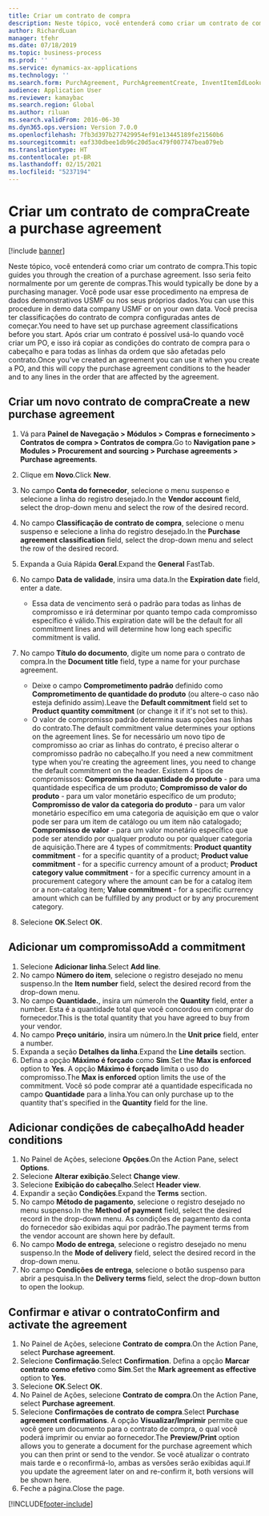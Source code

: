 ```yaml
---
title: Criar um contrato de compra
description: Neste tópico, você entenderá como criar um contrato de compra.
author: RichardLuan
manager: tfehr
ms.date: 07/18/2019
ms.topic: business-process
ms.prod: ''
ms.service: dynamics-ax-applications
ms.technology: ''
ms.search.form: PurchAgreement, PurchAgreementCreate, InventItemIdLookupSimple, AgreementConfirmRunForm, PurchAgreementHistory
audience: Application User
ms.reviewer: kamaybac
ms.search.region: Global
ms.author: riluan
ms.search.validFrom: 2016-06-30
ms.dyn365.ops.version: Version 7.0.0
ms.openlocfilehash: 7fb3d397b277429954ef91e13445189fe21560b6
ms.sourcegitcommit: eaf330dbee1db96c20d5ac479f007747bea079eb
ms.translationtype: HT
ms.contentlocale: pt-BR
ms.lasthandoff: 02/15/2021
ms.locfileid: "5237194"
---
```

# <a name="create-a-purchase-agreement"></a><span data-ttu-id="98700-103">Criar um contrato de compra</span><span class="sxs-lookup"><span data-stu-id="98700-103">Create a purchase agreement</span></span>

[!include [banner](../../includes/banner.md)]

<span data-ttu-id="98700-104">Neste tópico, você entenderá como criar um contrato de compra.</span><span class="sxs-lookup"><span data-stu-id="98700-104">This topic guides you through the creation of a purchase agreement.</span></span> <span data-ttu-id="98700-105">Isso seria feito normalmente por um gerente de compras.</span><span class="sxs-lookup"><span data-stu-id="98700-105">This would typically be done by a purchasing manager.</span></span> <span data-ttu-id="98700-106">Você pode usar esse procedimento na empresa de dados demonstrativos USMF ou nos seus próprios dados.</span><span class="sxs-lookup"><span data-stu-id="98700-106">You can use this procedure in demo data company USMF or on your own data.</span></span> <span data-ttu-id="98700-107">Você precisa ter classificações do contrato de compra configuradas antes de começar.</span><span class="sxs-lookup"><span data-stu-id="98700-107">You need to have set up purchase agreement classifications before you start.</span></span> <span data-ttu-id="98700-108">Após criar um contrato é possível usá-lo quando você criar um PO, e isso irá copiar as condições do contrato de compra para o cabeçalho e para todas as linhas da ordem que são afetadas pelo contrato.</span><span class="sxs-lookup"><span data-stu-id="98700-108">Once you've created an agreement you can use it when you create a PO, and this will copy the purchase agreement conditions to the header and to any lines in the order that are affected by the agreement.</span></span>


## <a name="create-a-new-purchase-agreement"></a><span data-ttu-id="98700-109">Criar um novo contrato de compra</span><span class="sxs-lookup"><span data-stu-id="98700-109">Create a new purchase agreement</span></span>
1. <span data-ttu-id="98700-110">Vá para **Painel de Navegação > Módulos > Compras e fornecimento > Contratos de compra > Contratos de compra**.</span><span class="sxs-lookup"><span data-stu-id="98700-110">Go to **Navigation pane > Modules > Procurement and sourcing > Purchase agreements > Purchase agreements**.</span></span>
2. <span data-ttu-id="98700-111">Clique em **Novo**.</span><span class="sxs-lookup"><span data-stu-id="98700-111">Click **New**.</span></span>
3. <span data-ttu-id="98700-112">No campo **Conta do fornecedor**, selecione o menu suspenso e selecione a linha do registro desejado.</span><span class="sxs-lookup"><span data-stu-id="98700-112">In the **Vendor account** field, select the drop-down menu and select the row of the desired record.</span></span>
4. <span data-ttu-id="98700-113">No campo **Classificação de contrato de compra**, selecione o menu suspenso e selecione a linha do registro desejado.</span><span class="sxs-lookup"><span data-stu-id="98700-113">In the **Purchase agreement classification** field, select the drop-down menu and select the row of the desired record.</span></span>
5. <span data-ttu-id="98700-114">Expanda a Guia Rápida **Geral**.</span><span class="sxs-lookup"><span data-stu-id="98700-114">Expand the **General** FastTab.</span></span>
6. <span data-ttu-id="98700-115">No campo **Data de validade**, insira uma data.</span><span class="sxs-lookup"><span data-stu-id="98700-115">In the **Expiration date** field, enter a date.</span></span>

    - <span data-ttu-id="98700-116">Essa data de vencimento será o padrão para todas as linhas de compromisso e irá determinar por quanto tempo cada compromisso específico é válido.</span><span class="sxs-lookup"><span data-stu-id="98700-116">This expiration date will be the default for all commitment lines and will determine how long each specific commitment is valid.</span></span>  

7. <span data-ttu-id="98700-117">No campo **Título do documento**, digite um nome para o contrato de compra.</span><span class="sxs-lookup"><span data-stu-id="98700-117">In the **Document title** field, type a name for your purchase agreement.</span></span>

    - <span data-ttu-id="98700-118">Deixe o campo **Comprometimento padrão** definido como **Comprometimento de quantidade do produto** (ou altere-o caso não esteja definido assim).</span><span class="sxs-lookup"><span data-stu-id="98700-118">Leave the **Default commitment** field set to **Product quantity commitment** (or change it if it's not set to this).</span></span>  
    - <span data-ttu-id="98700-119">O valor de compromisso padrão determina suas opções nas linhas do contrato.</span><span class="sxs-lookup"><span data-stu-id="98700-119">The default commitment value determines your options on the agreement lines.</span></span> <span data-ttu-id="98700-120">Se for necessário um novo tipo de compromisso ao criar as linhas do contrato, é preciso alterar o compromisso padrão no cabeçalho.</span><span class="sxs-lookup"><span data-stu-id="98700-120">If you need a new commitment type when you're creating the agreement lines, you need to change the default commitment on the header.</span></span> <span data-ttu-id="98700-121">Existem 4 tipos de compromissos: **Compromisso da quantidade do produto** - para uma quantidade específica de um produto; **Compromisso de valor do produto** - para um valor monetário específico de um produto; **Compromisso de valor da categoria do produto** - para um valor monetário específico em uma categoria de aquisição em que o valor pode ser para um item de catálogo ou um item não catalogado; **Compromisso de valor** - para um valor monetário específico que pode ser atendido por qualquer produto ou por qualquer categoria de aquisição.</span><span class="sxs-lookup"><span data-stu-id="98700-121">There are 4 types of commitments: **Product quantity commitment** - for a specific quantity of a product; **Product value commitment** - for a specific currency amount of a product; **Product category value commitment** - for a specific currency amount in a procurement category where the amount can be for a catalog item or a non-catalog item; **Value commitment** - for a specific currency amount which can be fulfilled by any product or by any procurement category.</span></span>  

8. <span data-ttu-id="98700-122">Selecione **OK**.</span><span class="sxs-lookup"><span data-stu-id="98700-122">Select **OK**.</span></span>

## <a name="add-a-commitment"></a><span data-ttu-id="98700-123">Adicionar um compromisso</span><span class="sxs-lookup"><span data-stu-id="98700-123">Add a commitment</span></span>
1. <span data-ttu-id="98700-124">Selecione **Adicionar linha**.</span><span class="sxs-lookup"><span data-stu-id="98700-124">Select **Add line**.</span></span>
2. <span data-ttu-id="98700-125">No campo **Número do item**, selecione o registro desejado no menu suspenso.</span><span class="sxs-lookup"><span data-stu-id="98700-125">In the **Item number** field, select the desired record from the drop-down menu.</span></span>
3. <span data-ttu-id="98700-126">No campo **Quantidade.**, insira um número</span><span class="sxs-lookup"><span data-stu-id="98700-126">In the **Quantity** field, enter a number.</span></span> <span data-ttu-id="98700-127">Esta é a quantidade total que você concordou em comprar do fornecedor.</span><span class="sxs-lookup"><span data-stu-id="98700-127">This is the total quantity that you have agreed to buy from your vendor.</span></span>  
4. <span data-ttu-id="98700-128">No campo **Preço unitário**, insira um número.</span><span class="sxs-lookup"><span data-stu-id="98700-128">In the **Unit price** field, enter a number.</span></span>
5. <span data-ttu-id="98700-129">Expanda a seção **Detalhes da linha**.</span><span class="sxs-lookup"><span data-stu-id="98700-129">Expand the **Line details** section.</span></span>
6. <span data-ttu-id="98700-130">Defina a opção **Máximo é forçado** como **Sim**.</span><span class="sxs-lookup"><span data-stu-id="98700-130">Set the **Max is enforced** option to **Yes**.</span></span> <span data-ttu-id="98700-131">A opção **Máximo é forçado** limita o uso do compromisso.</span><span class="sxs-lookup"><span data-stu-id="98700-131">The **Max is enforced** option limits the use of the commitment.</span></span> <span data-ttu-id="98700-132">Você só pode comprar até a quantidade especificada no campo **Quantidade** para a linha.</span><span class="sxs-lookup"><span data-stu-id="98700-132">You can only purchase up to the quantity that's specified in the **Quantity** field for the line.</span></span>  

## <a name="add-header-conditions"></a><span data-ttu-id="98700-133">Adicionar condições de cabeçalho</span><span class="sxs-lookup"><span data-stu-id="98700-133">Add header conditions</span></span>
1. <span data-ttu-id="98700-134">No Painel de Ações, selecione **Opções**.</span><span class="sxs-lookup"><span data-stu-id="98700-134">On the Action Pane, select **Options**.</span></span>
2. <span data-ttu-id="98700-135">Selecione **Alterar exibição**.</span><span class="sxs-lookup"><span data-stu-id="98700-135">Select **Change view**.</span></span>
3. <span data-ttu-id="98700-136">Selecione **Exibição do cabeçalho**.</span><span class="sxs-lookup"><span data-stu-id="98700-136">Select **Header view**.</span></span>
4. <span data-ttu-id="98700-137">Expandir a seção **Condições**.</span><span class="sxs-lookup"><span data-stu-id="98700-137">Expand the **Terms** section.</span></span>
5. <span data-ttu-id="98700-138">No campo **Método de pagamento**, selecione o registro desejado no menu suspenso.</span><span class="sxs-lookup"><span data-stu-id="98700-138">In the **Method of payment** field, select the desired record in the drop-down menu.</span></span> <span data-ttu-id="98700-139">As condições de pagamento da conta do fornecedor são exibidas aqui por padrão.</span><span class="sxs-lookup"><span data-stu-id="98700-139">The payment terms from the vendor account are shown here by default.</span></span>  
6. <span data-ttu-id="98700-140">No campo **Modo de entrega**, selecione o registro desejado no menu suspenso.</span><span class="sxs-lookup"><span data-stu-id="98700-140">In the **Mode of delivery** field, select the desired record in the drop-down menu.</span></span>
7. <span data-ttu-id="98700-141">No campo **Condições de entrega**, selecione o botão suspenso para abrir a pesquisa.</span><span class="sxs-lookup"><span data-stu-id="98700-141">In the **Delivery terms** field, select the drop-down button to open the lookup.</span></span>

## <a name="confirm-and-activate-the-agreement"></a><span data-ttu-id="98700-142">Confirmar e ativar o contrato</span><span class="sxs-lookup"><span data-stu-id="98700-142">Confirm and activate the agreement</span></span>
1. <span data-ttu-id="98700-143">No Painel de Ações, selecione **Contrato de compra**.</span><span class="sxs-lookup"><span data-stu-id="98700-143">On the Action Pane, select **Purchase agreement**.</span></span>
2. <span data-ttu-id="98700-144">Selecione **Confirmação**.</span><span class="sxs-lookup"><span data-stu-id="98700-144">Select **Confirmation**.</span></span> <span data-ttu-id="98700-145">Defina a opção **Marcar contrato como efetivo** como **Sim**.</span><span class="sxs-lookup"><span data-stu-id="98700-145">Set the **Mark agreement as effective** option to **Yes**.</span></span>  
3. <span data-ttu-id="98700-146">Selecione **OK**.</span><span class="sxs-lookup"><span data-stu-id="98700-146">Select **OK**.</span></span>
4. <span data-ttu-id="98700-147">No Painel de Ações, selecione **Contrato de compra**.</span><span class="sxs-lookup"><span data-stu-id="98700-147">On the Action Pane, select **Purchase agreement**.</span></span>
5. <span data-ttu-id="98700-148">Selecione **Confirmações de contrato de compra**.</span><span class="sxs-lookup"><span data-stu-id="98700-148">Select **Purchase agreement confirmations**.</span></span> <span data-ttu-id="98700-149">A opção **Visualizar/Imprimir** permite que você gere um documento para o contrato de compra, o qual você poderá imprimir ou enviar ao fornecedor.</span><span class="sxs-lookup"><span data-stu-id="98700-149">The **Preview/Print** option allows you to generate a document for the purchase agreement which you can then print or send to the vendor.</span></span> <span data-ttu-id="98700-150">Se você atualizar o contrato mais tarde e o reconfirmá-lo, ambas as versões serão exibidas aqui.</span><span class="sxs-lookup"><span data-stu-id="98700-150">If you update the agreement later on and re-confirm it, both versions will be shown here.</span></span>  
6. <span data-ttu-id="98700-151">Feche a página.</span><span class="sxs-lookup"><span data-stu-id="98700-151">Close the page.</span></span>



[!INCLUDE[footer-include](../../../includes/footer-banner.md)]